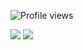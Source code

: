 <p align="left"> <img src="https://komarev.com/ghpvc/?username=RyanMelo&color=yellow" alt="Profile views" /></p>
<a href="https://x.com/ryan__melo" target="_blank"><img src="https://img.shields.io/badge/-Twiiter/x-%23333?style=for-the-badge&logo=x&logoColor=white" target="_blank"></a>
<a href="https://www.linkedin.com/in/ryan-melo-190127188/" target="_blank"><img src="https://img.shields.io/badge/LinkedIn-0077B5?style=for-the-badge&logo=linkedin&logoColor=white" target="_blank"></a>
